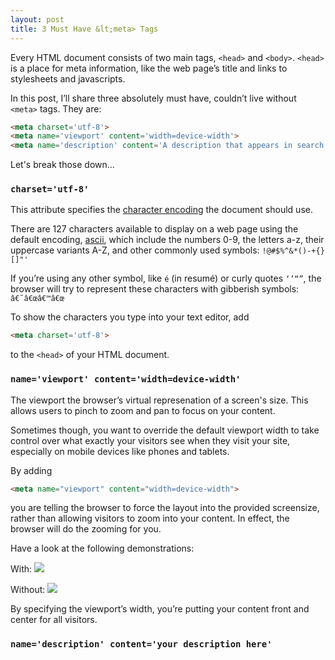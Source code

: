 ```yaml
---
layout: post
title: 3 Must Have &lt;meta> Tags
---
```


Every HTML document consists of two main tags, `<head>` and `<body>`. `<head>`
is a place for meta information, like the web page’s title and links to stylesheets
and javascripts.

In this post, I’ll share three absolutely must have, couldn’t live without `<meta>`
tags. They are:

```html
<meta charset='utf-8'>
<meta name='viewport' content='width=device-width'>
<meta name='description' content='A description that appears in search results'>
```

Let's break those down...


### `charset='utf-8'`

This attribute specifies the [character encoding](https://en.wikipedia.org/wiki/Character_encodings_in_HTML#Specifying_the_document.27s_character_encoding) the document should use.

There are 127 characters available to display on a web page using the default encoding,
[ascii](http://www.ascii-code.com/), which include the numbers 0-9, the letters
a-z, their uppercase variants A-Z, and other commonly used symbols: `!@#$%^&*()-+{}[]"'`

If you’re using any other symbol, like `é` (in resumé) or curly quotes `‘’“”`, the
browser will try to represent these characters with gibberish symbols: `â€˜â€œâ€™â€œ`

To show the characters you type into your text editor, add

```html
<meta charset='utf-8'>
```

to the `<head>` of your HTML document.


### `name='viewport' content='width=device-width'`

The viewport the browser’s virtual represenation of a screen's size. This allows users
to pinch to zoom and pan to focus on your content. 

Sometimes though, you want to override the default viewport width to take control
over what exactly your visitors see when they visit your site, especially on mobile
devices like phones and tablets.

By adding 

```html
<meta name="viewport" content="width=device-width">
```

you are telling the browser to force the layout into the provided screensize, rather
than allowing visitors to zoom into your content. In effect, the browser will
do the zooming for you.

Have a look at the following demonstrations:

With: ![](https://dl.dropbox.com/s/irquh1zzzfiz3fd/Screenshot%202016-11-01%2018.20.02.png?dl=0)

Without: ![](https://dl.dropbox.com/s/bj4h3s7nl1dlhgh/Screenshot%202016-11-01%2018.20.32.png?dl=0)

By specifying the viewport’s width, you’re putting your content front and center
for all visitors.

### `name='description' content='your description here'`

